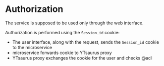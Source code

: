 # Authorization

The service is supposed to be used only through the web interface.

Authorization is performed using the `Session_id` cookie:
* The user interface, along with the request, sends the `Session_id` cookie to the microservice
* microservice forwards cookie to YTsaurus proxy
* YTsaurus proxy exchanges the cookie for the user and checks @acl

